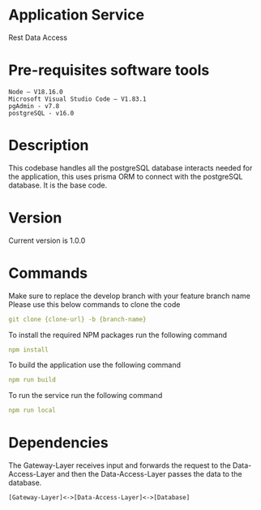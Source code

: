 # Application Service 
Rest Data Access

# Pre-requisites software tools
```
Node – V18.16.0 
Microsoft Visual Studio Code – V1.83.1
pgAdmin - v7.8
postgreSQL - v16.0 
```

# Description
This codebase handles all the postgreSQL database interacts needed for the  application, this uses prisma ORM to connect with the postgreSQL database. It is the base code.

# Version
Current version is 1.0.0

# Commands
Make sure to replace the develop branch with your feature branch name
Please use this below commands to clone the code

```yml
git clone {clone-url} -b {branch-name}
```

To install the required NPM packages run the following command
```yml
npm install
```
To build the application use the following command

```yml
npm run build
```

To run the service run the following command
```yml
npm run local
```

# Dependencies
The Gateway-Layer receives input and forwards the request to the Data-Access-Layer and then the Data-Access-Layer passes the data to the database.
```
[Gateway-Layer]<->[Data-Access-Layer]<->[Database]
```
